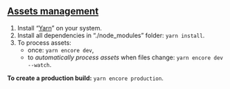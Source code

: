 ## [Assets management][1]

1. Install “[Yarn][2]” on your system.
2. Install all dependencies in “./node_modules” folder: `yarn install`.
3. To process assets:
    * once: `yarn encore dev`,
    * to *automatically process assets* when files change: `yarn encore dev --watch`.

**To create a production build:** `yarn encore production`.

[1]: https://symfony.com/doc/3.4/frontend.html
[2]: https://yarnpkg.com/lang/fr/docs/install/

